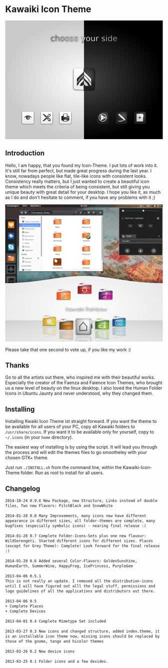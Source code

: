 # Kawaiki Icon Theme

![](./choose-your-side.png)

## Introduction

Hello, I am happy, that you found my Icon-Theme. I put lots of work into it. It's still far from perfect, but made great progress during the last year. I know, nowadays people like flat, tile-like icons with consistent looks. Consistency really matters, but I just wanted to create a beautiful icon theme which meets the criteria of being consistent, but still giving you unique beauty with great detail for your desktop. I hope you like it, as much as I do and don't hesitate to comment, if you have any problems with it ;)

![](./Kawaiki-Rainbow-Overview.png)


Please take that one second to vote up, if you like my work :)


## Thanks

Go to all the artists out there, who inspired me with their beautiful works. Especially the creator of the Faenza and Faience Icon Themes, who brought us a new level of beauty on the linux desktop.
I also loved the Human Folder Icons in Ubuntu Jaunty and never understood, why they changed them.


## Installing

Installing Kwaiki Icon Theme ist straight forward. If you want the theme to be available for all users of your PC,
copy all Kawaiki folders to `/usr/share/icons`.
If you want it to be available only for yourself, copy to `~/.icons` (in your `home` directory).

The easiest way of installing is by using the script. It will lead you through the process
and will edit the themes files to go smootheley with your chosen GTK+ theme.

Just run `./INSTALL.sh` from the command line, within the Kawaiki-Icon-Theme folder.
Run as root to install for all users.



## Changelog

```
2014-10-24 0.9.6 New Package, new Structure, Links instead of double files, Two new Flavors: PitchBlack and SnowWhite

2014-01-28 0.8 Many Improvements, many icons now have different appearance in different sizes, all folder-themes are complete, many bugfixes (especially symbolic icons) - nearing final release :)

2014-01-28 0.7 Complete Folder-Icons-Sets plus one new flavour: WildSerengeti. Started different icons for different sizes. Places (except for Grey Theme): Complete! Look forward for the final release :)

2014-01-20 0.6 Added several Color-Flavors: GoldenSunshine, HumanEarth, SummerWine, HappyFrog, IcePrincess, PurpleGem

2013-04-06 0.5.1
This is not really an update. I removed all the distribution-icons until I will have figured out alll the legal stuff, permissions and logo guidelines of all the applications and distributors out there.

2013-04-06 0.5
+ Complete Places
+ Complete Devices

2013-04-01 0.4 Complete Mimetype Set included

2013-03-27 0.3 New icons and changed structure, added index.theme, it is an installable icon theme now, missing icons should be replaced by those of the gnome, tango and hicolor themes

2013-03-26 0.2 New device icons

2013-03-25 0.1 Folder icons and a few devides.
```
